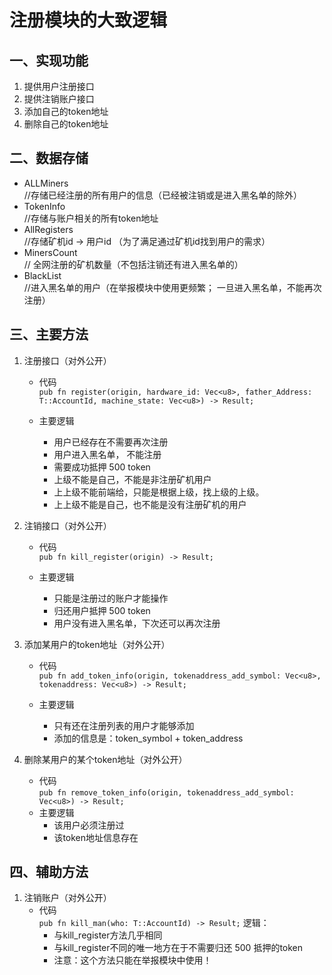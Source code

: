 # 注册模块的大致逻辑
## 一、实现功能
   1. 提供用户注册接口
   2. 提供注销账户接口
   3. 添加自己的token地址
   4. 删除自己的token地址

## 二、数据存储
   *  ALLMiners  
   //存储已经注册的所有用户的信息（已经被注销或是进入黑名单的除外）
   * TokenInfo  
   //存储与账户相关的所有token地址
   * AllRegisters  
   //存储矿机id -> 用户id （为了满足通过矿机id找到用户的需求）
   * MinersCount  
   // 全网注册的矿机数量（不包括注销还有进入黑名单的）
   * BlackList  
   //进入黑名单的用户（在举报模块中使用更频繁； 一旦进入黑名单，不能再次注册）

## 三、主要方法

   1. 注册接口（对外公开）  
      * 代码  
       `pub fn register(origin, hardware_id: Vec<u8>, father_Address: T::AccountId, machine_state: Vec<u8>) -> Result;`  
       
      * 主要逻辑
         - 用户已经存在不需要再次注册
         - 用户进入黑名单， 不能注册
         - 需要成功抵押 500 token
         - 上级不能是自己，不能是非注册矿机用户
         - 上上级不能前端给，只能是根据上级，找上级的上级。
         - 上上级不能是自己，也不能是没有注册矿机的用户
         
   2. 注销接口（对外公开）
      * 代码  
      `pub fn kill_register(origin) -> Result;`
      
      * 主要逻辑
         - 只能是注册过的账户才能操作
         - 归还用户抵押 500 token
         - 用户没有进入黑名单，下次还可以再次注册
   3. 添加某用户的token地址（对外公开）
       * 代码  
       `pub fn add_token_info(origin, tokenaddress_add_symbol: Vec<u8>, tokenaddress: Vec<u8>) -> Result;`
       
       * 主要逻辑
          - 只有还在注册列表的用户才能够添加
          - 添加的信息是：token_symbol + token_address
   4. 删除某用户的某个token地址（对外公开）
       * 代码  
       `pub fn remove_token_info(origin, tokenaddress_add_symbol: Vec<u8>) -> Result;`
       * 主要逻辑
          - 该用户必须注册过
          - 该token地址信息存在
## 四、辅助方法
1. 注销账户（对外公开）
   * 代码  
   `pub fn kill_man(who: T::AccountId) -> Result;`
   逻辑：
      - 与kill_register方法几乎相同
      - 与kill_register不同的唯一地方在于不需要归还 500 抵押的token
      - 注意：这个方法只能在举报模块中使用！

